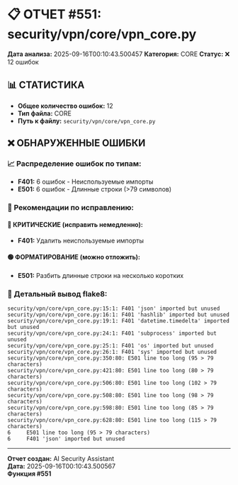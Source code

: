 # 📋 ОТЧЕТ #551: security/vpn/core/vpn_core.py

**Дата анализа:** 2025-09-16T00:10:43.500457
**Категория:** CORE
**Статус:** ❌ 12 ошибок

## 📊 СТАТИСТИКА

- **Общее количество ошибок:** 12
- **Тип файла:** CORE
- **Путь к файлу:** `security/vpn/core/vpn_core.py`

## ❌ ОБНАРУЖЕННЫЕ ОШИБКИ

### 📈 Распределение ошибок по типам:

- **F401:** 6 ошибок - Неиспользуемые импорты
- **E501:** 6 ошибок - Длинные строки (>79 символов)

### 🎯 Рекомендации по исправлению:

#### 🔴 КРИТИЧЕСКИЕ (исправить немедленно):
- **F401:** Удалить неиспользуемые импорты

#### 🟢 ФОРМАТИРОВАНИЕ (можно отложить):
- **E501:** Разбить длинные строки на несколько коротких

### 📝 Детальный вывод flake8:

```
security/vpn/core/vpn_core.py:15:1: F401 'json' imported but unused
security/vpn/core/vpn_core.py:16:1: F401 'hashlib' imported but unused
security/vpn/core/vpn_core.py:19:1: F401 'datetime.timedelta' imported but unused
security/vpn/core/vpn_core.py:24:1: F401 'subprocess' imported but unused
security/vpn/core/vpn_core.py:25:1: F401 'os' imported but unused
security/vpn/core/vpn_core.py:26:1: F401 'sys' imported but unused
security/vpn/core/vpn_core.py:350:80: E501 line too long (95 > 79 characters)
security/vpn/core/vpn_core.py:421:80: E501 line too long (80 > 79 characters)
security/vpn/core/vpn_core.py:506:80: E501 line too long (102 > 79 characters)
security/vpn/core/vpn_core.py:508:80: E501 line too long (98 > 79 characters)
security/vpn/core/vpn_core.py:598:80: E501 line too long (85 > 79 characters)
security/vpn/core/vpn_core.py:628:80: E501 line too long (115 > 79 characters)
6     E501 line too long (95 > 79 characters)
6     F401 'json' imported but unused

```

---
**Отчет создан:** AI Security Assistant  
**Дата:** 2025-09-16T00:10:43.500567  
**Функция #551**
